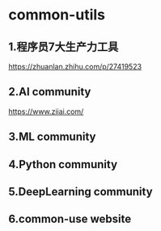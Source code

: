 # common-utils
## 1.程序员7大生产力工具
https://zhuanlan.zhihu.com/p/27419523
## 2.AI community
https://www.ziiai.com/

## 3.ML community
### 

## 4.Python community


## 5.DeepLearning community


## 6.common-use website



